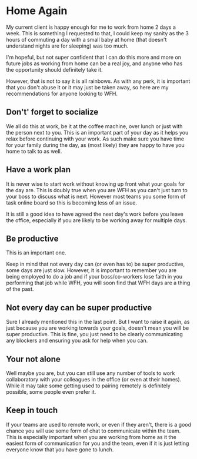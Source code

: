 # Home Again

My current client is happy enough for me to work from home 2 days a week. This is something I requested
to that, I could keep my sanity as the 3 hours of commuting a day with a small baby at home (that doesn't
understand nights are for sleeping) was too much.

I'm hopeful, but not super confident that I can do this more and more on future jobs as working from home
can be a real joy, and anyone who has the opportunity should definitely take it.

However, that is not to say it is all rainbows. As with any perk, it is important that you don't abuse it
or it may just be taken away, so here are my recommendations for anyone looking to WFH.

## Don't' forget to socialize

We all do this at work, be it at the coffee machine, over lunch or just with the person next to you. This
is an important part of your day as it helps you relax before continuing with your work. As such make sure
you have time for your family during the day, as (most likely) they are happy to have you home to talk to
as well.

## Have a work plan

It is never wise to start work without knowing up front what your goals for the day are. This is doubly
true when you are WFH as you can't just turn to your boss to discuss what is next. However most teams you
some form of task online board so this is becoming less of an issue.

It is still a good idea to have agreed the next day's work before you leave the office, especially if you are
likely to be working away for multiple days.

## Be productive

This is an important one.

Keep in mind that not every day can (or even has to) be super productive, some days are just slow. However, it is important to remember you are being employed to do a job and if your boss/co-workers lose faith in
you performing that job while WFH, you will soon find that WFH days are a thing of the past.

## Not every day can be super productive

Sure I already mentioned this in the last point. But I want to raise it again, as just because you are working
towards your goals, doesn't mean you will be super productive. This is fine, you just need to be clearly
communicating any blockers and ensuring you ask for help when you can.

## Your not alone

Well maybe you are, but you can still use any number of tools to work collaboratory with your colleagues in the
office (or even at their homes). While it may take some getting used to pairing remotely is definitely possible,
some people even prefer it.

## Keep in touch

If your teams are used to remote work, or even if they aren't, there is a good chance you will use some form of
chat to communicate within the team. This is especially important when you are working from home as it the easiest
form of communication for you and the team, even if it is just letting everyone know that you have gone to lunch.
